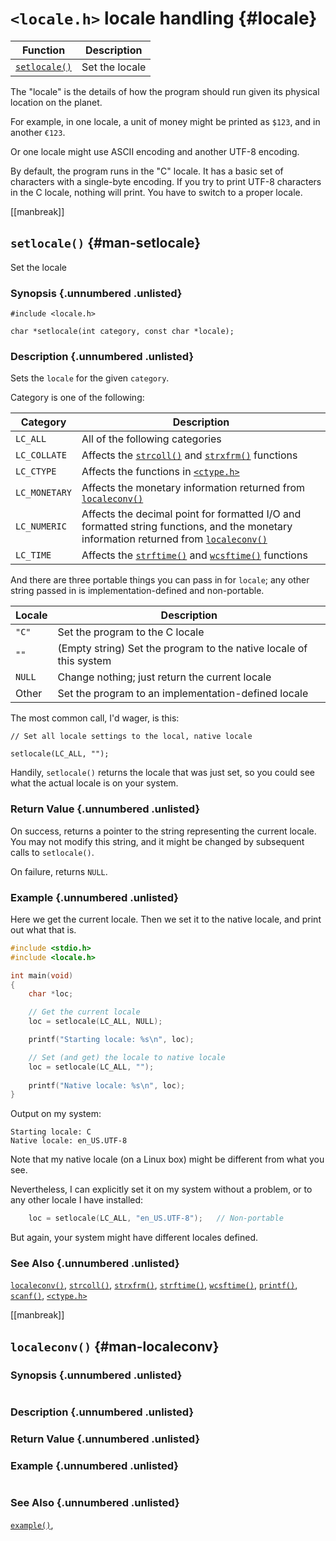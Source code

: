 <!-- Beej's guide to C

# vim: ts=4:sw=4:nosi:et:tw=72
-->

# `<locale.h>` locale handling {#locale}

|Function|Description|
|--------|----------------------|
|[`setlocale()`](#man-setlocale)|Set the locale|

The "locale" is the details of how the program should run given its
physical location on the planet.

For example, in one locale, a unit of money might be printed as `$123`,
and in another `€123`.

Or one locale might use ASCII encoding and another UTF-8 encoding.

By default, the program runs in the "C" locale. It has a basic set of
characters with a single-byte encoding. If you try to print UTF-8
characters in the C locale, nothing will print. You have to switch to a
proper locale.

[[manbreak]]
## `setlocale()` {#man-setlocale}

Set the locale

### Synopsis {.unnumbered .unlisted}

``` {.c}
#include <locale.h>

char *setlocale(int category, const char *locale);
```

### Description {.unnumbered .unlisted}

Sets the `locale` for the given `category`.

Category is one of the following:

|Category|Description|
|-|-|
|`LC_ALL`|All of the following categories|
|`LC_COLLATE`|Affects the [`strcoll()`](#man-strcoll) and [`strxfrm()`](#man-strxfrm) functions|
|`LC_CTYPE`|Affects the functions in [`<ctype.h>`](#ctype)|
|`LC_MONETARY`|Affects the monetary information returned from [`localeconv()`](#man-localeconv)|
|`LC_NUMERIC`|Affects the decimal point for formatted I/O and formatted string functions, and the monetary information returned from [`localeconv()`](#man-localeconv)|
|`LC_TIME`|Affects the [`strftime()`](#man-strftime) and [`wcsftime()`](#man-wcsftime) functions|

And there are three portable things you can pass in for `locale`; any
other string passed in is implementation-defined and non-portable.

|Locale|Description|
|-|-|
|`"C"`|Set the program to the C locale|
|`""`|(Empty string) Set the program to the native locale of this system|
|`NULL`|Change nothing; just return the current locale|
|Other|Set the program to an implementation-defined locale|

The most common call, I'd wager, is this:

``` {.c}
// Set all locale settings to the local, native locale

setlocale(LC_ALL, "");
```

Handily, `setlocale()` returns the locale that was just set, so you
could see what the actual locale is on your system.

### Return Value {.unnumbered .unlisted}

On success, returns a pointer to the string representing the current
locale. You may not modify this string, and it might be changed by
subsequent calls to `setlocale()`.

On failure, returns `NULL`.

### Example {.unnumbered .unlisted}

Here we get the current locale. Then we set it to the native locale, and
print out what that is.

``` {.c .numberLines}
#include <stdio.h>
#include <locale.h>

int main(void)
{
    char *loc;

    // Get the current locale
    loc = setlocale(LC_ALL, NULL);

    printf("Starting locale: %s\n", loc);

    // Set (and get) the locale to native locale
    loc = setlocale(LC_ALL, "");
    
    printf("Native locale: %s\n", loc);
}
```

Output on my system:

```
Starting locale: C
Native locale: en_US.UTF-8
```

Note that my native locale (on a Linux box) might be different from what
you see.

Nevertheless, I can explicitly set it on my system without a problem, or
to any other locale I have installed:

``` {.c .numberLines startFrom="13"}
    loc = setlocale(LC_ALL, "en_US.UTF-8");   // Non-portable
```

But again, your system might have different locales defined.

### See Also {.unnumbered .unlisted}

[`localeconv()`](#man-localeconv),
[`strcoll()`](#man-strcoll),
[`strxfrm()`](#man-strxfrm),
[`strftime()`](#man-strftime),
[`wcsftime()`](#man-wcsftime),
[`printf()`](#man-printf),
[`scanf()`](#man-scanf),
[`<ctype.h>`](#ctype)

[[manbreak]]
## `localeconv()` {#man-localeconv}

### Synopsis {.unnumbered .unlisted}

``` {.c}
```

### Description {.unnumbered .unlisted}

### Return Value {.unnumbered .unlisted}

### Example {.unnumbered .unlisted}

``` {.c .numberLines}
```

### See Also {.unnumbered .unlisted}

[`example()`](#man-example),

<!--
[[manbreak]]
## `example()` {#man-example}

### Synopsis {.unnumbered .unlisted}

``` {.c}
```

### Description {.unnumbered .unlisted}

### Return Value {.unnumbered .unlisted}

### Example {.unnumbered .unlisted}

``` {.c .numberLines}
```

### See Also {.unnumbered .unlisted}

[`example()`](#man-example),
-->